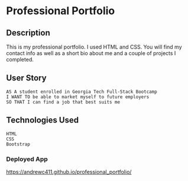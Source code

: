 # Professional Portfolio

## Description
This is my professional portfolio. I used HTML and CSS. You will find my contact info as well as a short bio about me and a couple of projects I completed.

## User Story
```
AS A student enrolled in Georgia Tech Full-Stack Bootcamp
I WANT TO be able to market myself to future employers
SO THAT I can find a job that best suits me
```

## Technologies Used
```
HTML
CSS
Bootstrap
```

### Deployed App
https://andrewc411.github.io/professional_portfolio/
